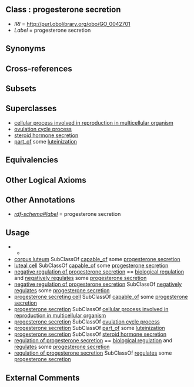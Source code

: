 
## Class : progesterone secretion

 * *IRI* = http://purl.obolibrary.org/obo/GO_0042701
 * *Label* = progesterone secretion

## Synonyms


## Cross-references


## Subsets


## Superclasses

 * [cellular process involved in reproduction in multicellular organism](../../GO/12/GO_0022412.md)
 * [ovulation cycle process](../../GO/02/GO_0022602.md)
 * [steroid hormone secretion](../../GO/29/GO_0035929.md)
 * [part_of](../../BFO/50/BFO_0000050.md) some [luteinization](../../GO/53/GO_0001553.md)

## Equivalencies


## Other Logical Axioms


## Other Annotations

 * *[rdf-schema#label](../../el/rdf-schema#label.md)* = progesterone secretion

## Usage

 * -
 * [corpus luteum](../../UBERON/12/UBERON_0002512.md) SubClassOf [capable_of](../../RO/15/RO_0002215.md) some [progesterone secretion](../../GO/01/GO_0042701.md)
 * [luteal cell](../../CL/75/CL_0000175.md) SubClassOf [capable_of](../../RO/15/RO_0002215.md) some [progesterone secretion](../../GO/01/GO_0042701.md)
 * [negative regulation of progesterone secretion](../../GO/71/GO_2000871.md) == [biological regulation](../../GO/07/GO_0065007.md) and [negatively regulates](../../RO/12/RO_0002212.md) some [progesterone secretion](../../GO/01/GO_0042701.md)
 * [negative regulation of progesterone secretion](../../GO/71/GO_2000871.md) SubClassOf [negatively regulates](../../RO/12/RO_0002212.md) some [progesterone secretion](../../GO/01/GO_0042701.md)
 * [progesterone secreting cell](../../CL/79/CL_0000179.md) SubClassOf [capable_of](../../RO/15/RO_0002215.md) some [progesterone secretion](../../GO/01/GO_0042701.md)
 * [progesterone secretion](../../GO/01/GO_0042701.md) SubClassOf [cellular process involved in reproduction in multicellular organism](../../GO/12/GO_0022412.md)
 * [progesterone secretion](../../GO/01/GO_0042701.md) SubClassOf [ovulation cycle process](../../GO/02/GO_0022602.md)
 * [progesterone secretion](../../GO/01/GO_0042701.md) SubClassOf [part_of](../../BFO/50/BFO_0000050.md) some [luteinization](../../GO/53/GO_0001553.md)
 * [progesterone secretion](../../GO/01/GO_0042701.md) SubClassOf [steroid hormone secretion](../../GO/29/GO_0035929.md)
 * [regulation of progesterone secretion](../../GO/70/GO_2000870.md) == [biological regulation](../../GO/07/GO_0065007.md) and [regulates](../../RO/11/RO_0002211.md) some [progesterone secretion](../../GO/01/GO_0042701.md)
 * [regulation of progesterone secretion](../../GO/70/GO_2000870.md) SubClassOf [regulates](../../RO/11/RO_0002211.md) some [progesterone secretion](../../GO/01/GO_0042701.md)

## External Comments

